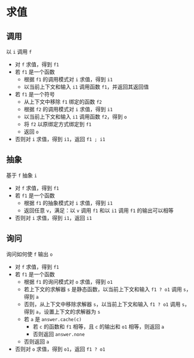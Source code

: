 # 求值

## 调用

以 `i` 调用 `f`

- 对 `f` 求值，得到 `f1`
- 若 `f1` 是一个函数
  - 根据 `f1` 的调用模式对 `i` 求值，得到 `i1`
  - 以当前上下文和输入 `i1` 调用函数 `f1`，并返回其返回值
- 若 `f1` 是一个符号
  - 从上下文中移除 `f1` 绑定的函数 `f2`
  - 根据 `f2` 的调用模式对 `i` 求值，得到 `i1`
  - 以当前上下文和输入 `i1` 调用函数 `f2`，得到 `o`
  - 将 `f2` 以原绑定方式绑定到 `f1`
  - 返回 `o`
- 否则对 `i` 求值，得到 `i1`，返回 `f1 ; i1`

## 抽象

基于 `f` 抽象 `i`

- 对 `f` 求值，得到 `f1`
- 若 `f1` 是一个函数
  - 根据 `f1` 的抽象模式对 `i` 求值，得到 `i1`
  - 返回任意 `v`，满足：以 `v` 调用 `f1` 和以 `i1` 调用 `f1` 的输出可以相等
- 否则对 `i` 求值，得到 `i1`，返回 `i1`

## 询问

询问如何使 `f` 输出 `o`

- 对 `f` 求值，得到 `f1`
- 若 `f1` 是一个函数
  - 根据 `f1` 的询问模式对 `o` 求值，得到 `o1`
  - 若上下文的求解器 `s` 是静态函数，以当前上下文和输入 `f1 ? o1` 调用 `s`，得到 `a`
  - 否则，从上下文中移除求解器 `s`，以当前上下文和输入 `f1 ? o1` 调用 `s`，得到 `a`，设置上下文的求解器为 `s`
  - 若 `a` 是 `answer.cache(c)`
    - 若 `c` 的函数和 `f1` 相等，且 `c` 的输出和 `o1` 相等，则返回 `a`
    - 否则返回 `answer.none`
  - 否则返回 `a`
- 否则对 `o` 求值，得到 `o1`，返回 `f1 ? o1`

